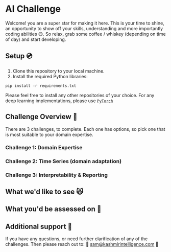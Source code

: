 # AI Challenge

Welcome! you are a super star for making it here. This is your time to shine, an opportunity to show off your skills, understanding and more importantly coding abilities 😉. So relax, grab some coffee / whiskey (depending on time of day) and start developing.

## Setup 💿

1. Clone this repository to your local machine.
2. Install the required Python libraries:

```shell
pip install -r requirements.txt
```
Please feel free to install any other repositories of your choice. For any deep learning implementations, please use [`PyTorch`](https://pytorch.org/)

## Challenge Overview 💪
There are 3 challenges, to complete. Each one has options, so pick one that is most suitable to your domain expertise.

### Challenge 1: Domain Expertise


### Challenge 2: Time Series (domain adaptation)


### Challenge 3: Interpretability & Reporting


## What we'd like to see 🙀


## What you'd be assessed on 🔎
 

## Additional support 🤝
If you have any questions, or need further clarification of any of the challenges. Then please reach out to: 
📣 sam@kashmirintelligence.com 📣